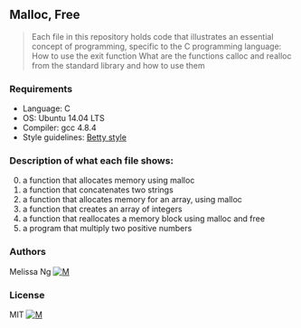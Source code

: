 ## Malloc, Free
> Each file in this repository holds code that illustrates an essential concept of programming,
> specific to the C programming language:
> How to use the exit function
> What are the functions calloc and realloc from the standard library and how to use them

### Requirements
*  Language: C
* OS: Ubuntu 14.04 LTS
* Compiler: gcc 4.8.4
* Style guidelines: [Betty style](https://github.com/holbertonschool/Betty/wiki)

### Description of what each file shows:
0. a function that allocates memory using malloc
1. a function that concatenates two strings
2. a function that allocates memory for an array, using malloc
3. a function that creates an array of integers
100. a function that reallocates a memory block using malloc and free
101. a program that multiply two positive numbers

### Authors
Melissa Ng [![M](https://upload.wikimedia.org/wikipedia/fr/thumb/c/c8/Twitter_Bird.svg/25px-Twitter_Bird.svg.png)](https://twitter.com/MelissaNg__)

### License
 MIT
 [![M](https://www.holbertonschool.com/holberton-logo-simple-200s.png)](https://www.holbertonschool.com)
